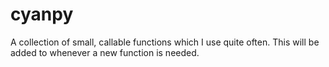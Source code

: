 # cyanpy
A collection of small, callable functions which I use quite often. This will be added to whenever a new function is needed.
